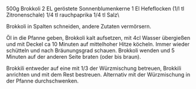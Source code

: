 500g Brokkoli
2 EL geröstete Sonnenblumenkerne
1 El Hefeflocken
(1/l tl Zitronenschale)
1/4 tl rauchpaprika
1/4 tl Salz\


Brokkoli in Spalten schneiden, andere Zutaten vermörsern.

Öl in die Pfanne geben, Brokkoli kalt aufsetzen, mit 4cl Wasser übergießen und mit Deckel ca 10 Minuten auf mittelhoher Hitze köcheln. Immer wieder schütteln und nach Bräunungsgrad schauen.
Brokkoli wenden und  5 Minuten auf der anderen Seite braten (oder bis braun).

Brokkili entweder auf eine mit 1/3 der Würzmischung betreuen, Brokkili anrichten und mit dem Rest bestreuen.
Alternativ mit der Würzmischung in der Pfanne durchschwenken.